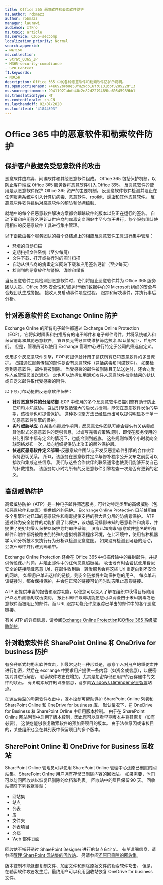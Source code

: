 ```yaml
---
title: Office 365 恶意软件和勒索软件防护
ms.author: robmazz
author: robmazz
manager: laurawi
audience: ITPro
ms.topic: article
ms.service: O365-seccomp
localization_priority: Normal
search.appverid:
- MET150
ms.collection:
- Strat_O365_IP
- M365-security-compliance
- SPO_Content
f1.keywords:
- NOCSH
description: Office 365 中的各种恶意软件和勒索软件防护的说明。
ms.openlocfilehash: 74e692b8b8e58fa29db16fc0131bbf828922df13
ms.sourcegitcommit: 99411927abdb40c2e82d2279489ba60545989bb1
ms.translationtype: MT
ms.contentlocale: zh-CN
ms.lasthandoff: 02/07/2020
ms.locfileid: "41844393"
---
```

# <a name="malware-and-ransomware-protection-in-office-365"></a>Office 365 中的恶意软件和勒索软件防护

## <a name="protecting-customer-data-from-malware"></a>保护客户数据免受恶意软件的攻击

恶意软件由病毒、间谍软件和其他恶意软件组成。 Office 365 包括保护机制，以防止客户端或 Office 365 服务器将恶意软件引入 Office 365。 反恶意软件的使用是从恶意软件保护 Office 365 资产的主要机制。 反恶意软件软件检测并阻止在任何服务系统中引入计算机病毒、恶意软件、rootkit、蠕虫和其他恶意软件。 反恶意软件软件提供对恶意软件的预防和侦探控制。

就地中的每个反恶意软件解决方案都会跟踪软件的版本以及正在运行的签名。 自动下载和应用签名更新从供应商的病毒定义网站中至少每天进行，每个服务团队使用相应的反恶意软件工具进行集中管理。

以下函数由每个服务团队的每个终结点上的相应反恶意软件工具进行集中管理：

- 环境的自动扫描
- 定期扫描文件系统（至少每周） 
- 文件下载、打开或执行时的实时扫描 
- 自动从供应商的病毒定义网站下载和应用签名更新（至少每天）
- 检测到的恶意软件的警报、清除和缓解

当反恶意软件工具检测到恶意软件时，它们将阻止恶意软件并为 Office 365 服务团队人员、Office 365 安全性和/或运行我们数据中心的 Microsoft 组织的安全与合规团队生成警报。 接收人员启动事件响应过程。 跟踪和解决事件，并执行事后分析。 

## <a name="exchange-online-protection-against-malware"></a>针对恶意软件的 Exchange Online 防护

Exchange Online 的所有电子邮件都通过 Exchange Online Protection （EOP），它将实时隔离和扫描所有的电子邮件和电子邮件附件，并将系统输入和保留病毒和其他恶意软件。 管理员无需设置或维护筛选技术;默认情况下，启用它们。 但是，管理员可以使用 Exchange 管理中心进行特定于公司的筛选自定义。

使用多个反恶意软件引擎，EOP 将提供设计用于捕获所有已知恶意软件的多层保护。 扫描通过服务传输的邮件是否有恶意软件（包括病毒和间谍软件）。 如果检测到恶意软件，邮件将被删除。 当受感染的邮件被删除且无法送达时，还会向发件人或管理员发送通知。 您也可以选择使用通知收件人恶意软件检测结果的默认或自定义邮件取代受感染的附件。

以下项可帮助提供反恶意软件保护：

- **针对恶意软件的分层防御**-EOP 中使用的多个反恶意软件扫描引擎有助于防止已知和未知威胁。 这些引擎包括强大的启发式检测，即使在恶意软件发作的早期，该检测也可提供保护。 这种多引擎方法已经显示出可以提供明显多于单一防恶意软件引擎的保护。
- **实时威胁响应**-在某些病毒发作期间，反恶意软件团队可能会提供有关病毒或其他形式的恶意软件的足够信息，以编写完善的策略规则，即使在服务使用的任何引擎中都有定义的情况下，也能检测到威胁。 这些规则每两个小时就向全球网络发布一次，以向组织提供防止攻击的额外保护层。
- **快速反恶意软件定义部署**-反恶意软件团队与开发反恶意软件引擎的合作伙伴保持密切关系。 所以，该服务在恶意软件定义与修补程序公开发布之前就可以接收和集成这些信息。 我们与这些合作伙伴的联系通常也使我们能够开发自己的补救措施。 该服务每小时为所有的反恶意软件引擎检查一次是否有更新的定义。

## <a name="advanced-threat-protection"></a>高级威胁防护

高级威胁防护（ATP）是一种电子邮件筛选服务，可针对特定类型的高级威胁（包括恶意软件和病毒）提供额外的保护。 Exchange Online Protection 目前使用由多个引擎针对已知的恶意软件和病毒提供支持的强大且分层的防病毒保护。 ATP 通过称为安全附件的功能扩展了此保护，该功能可抵御未知的恶意软件和病毒，并提供了更好的零天保护以保护您的邮件系统。 没有已知病毒/恶意软件签名的所有邮件和附件都将被路由到特殊的虚拟机管理程序环境，在此环境中，使用各种机器学习和分析技术来执行行为分析以检测恶意意图。 如果没有检测到可疑的活动，会发布邮件并传递到邮箱中。

Exchange Online Protection 还会在 Office 365 中扫描传输中的每封邮件，并提供传递保护时间，并阻止邮件中的任何恶意超链接。 攻击者有时会尝试使用看似安全的链接隐藏恶意 Url，在邮件收到后，转发服务会将这些 Url 重定向到不安全的网站。 如果用户单击这样的链接，则安全链接将主动保护您的用户。 每次单击该链接时，都会保持保护，并会在正常的链接可访问时动态阻止恶意链接。

ATP 还提供丰富的报告和跟踪功能，以便您可以深入了解在组织中获得目标的用户以及所面临的攻击类别。 报告和邮件跟踪功能使您可以调查由于未知病毒或恶意软件而被阻止的邮件，而 URL 跟踪功能允许您跟踪已单击的邮件中的各个恶意链接。 

有关 ATP 的详细信息，请参阅[Exchange Online Protection](https://docs.microsoft.com/Office365/SecurityCompliance/eop/exchange-online-protection-overview)和[Office 365 高级威胁防护](https://docs.microsoft.com/microsoft-365/security/office-365-security/office-365-atp)。

## <a name="sharepoint-online-and-onedrive-for-business-protection-against-ransomware"></a>针对勒索软件的 SharePoint Online 和 OneDrive for business 防护

有多种形式的勒索软件攻击，但最常见的一种形式是，恶意个人对用户的重要文件进行加密，然后在 exchange 中要求用户提供一些内容（如资金或信息），以便密钥对其进行解密。 勒索软件攻击在增加，尤其是加密存储在用户的云存储中的文件的攻击。 有关勒索软件的详细信息，请参阅[Windows Defender 安全智能](https://www.microsoft.com/wdsi)站点。

在这些类型的勒索软件攻击中，版本控制可帮助保护 SharePoint Online 列表和 SharePoint Online 和 OneDrive for business 库。 默认情况下，在 OneDrive for Business 和 SharePoint Online 中启用版本控制。 由于在 SharePoint Online 网站列表中启用了版本控制，因此您可以查看早期版本并将其恢复（如有必要）。 这使您能够恢复勒索软件的预加密项目的版本。 由于法律原因或审核目的，某些组织也会在其列表中保留项目的多个版本。

## <a name="sharepoint-online-and-onedrive-for-business-recycle-bins"></a>SharePoint Online 和 OneDrive for Business 回收站

SharePoint Online 管理员可以使用 SharePoint Online 管理中心还原已删除的网站集。 SharePoint Online 用户拥有存储已删除内容的回收站。 如果需要，他们可以访问回收站以恢复已删除的文档和列表。 回收站中的项目保留 90 天。 回收站捕获下列数据类型：

- 网站集
- 站点
- 列表
- 库
- 文件夹
- 列表项目
- 文档
- Web 部件页面

回收站不捕获通过 SharePoint Designer 进行的站点自定义。 有关详细信息，请参阅[管理 SharePoint 网站集的回收站](https://support.office.com/article/restore-deleted-items-from-the-site-collection-recycle-bin-5fa924ee-16d7-487b-9a0a-021b9062d14b?ui=en-US&rs=en-US&ad=US)。 另请参阅[还原已删除的网站集](https://docs.microsoft.com/sharepoint/restore-deleted-site-collection?redirectSourcePath=%252fen-us%252farticle%252frestore-a-deleted-site-collection-91c18651-c017-47d1-9c27-3a22f325d6f1)。

版本控制不能抵御复制文件、加密文件和删除原始文件的勒索软件攻击。 但是，在勒索软件攻击发生后，最终用户可以利用回收站恢复 OneDrive for business 文件。
